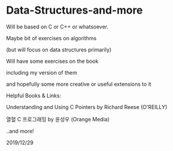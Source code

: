 # Data-Structures-and-more

Will be based on C or C++ or whatsoever.

Maybe bit of exercises on algorithms

(but will focus on data structures primarily)


Will have some exercises on the book

including my version of them

and hopefully some more creative or useful extensions to it


Helpful Books & Links:

Understanding and Using C Pointers by Richard Reese (O'REILLY)

열혈 C 프로그래밍 by 윤성우 (Orange Media)

..and more!

2019/12/29

